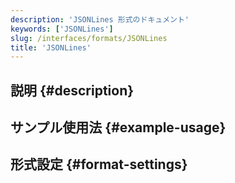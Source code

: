 ```yaml
---
description: 'JSONLines 形式のドキュメント'
keywords: ['JSONLines']
slug: /interfaces/formats/JSONLines
title: 'JSONLines'
---
```


## 説明 {#description}

## サンプル使用法 {#example-usage}

## 形式設定 {#format-settings}
